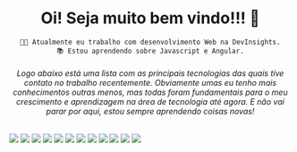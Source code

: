
<h1 align="center"> Oi! Seja muito bem vindo!!! 🖖 </h1>
<div align="center">    
    
    👩‍💻 Atualmente eu trabalho com desenvolvimento Web na DevInsights.
    📚 Estou aprendendo sobre Javascript e Angular.
    
</div>  

<div align="center">    
  <h6> Logo abaixo está uma lista com as principais tecnologias das quais tive contato no trabalho recentemente. Obviamente umas eu tenho mais          conhecimentos outras menos, mas todas foram fundamentais para o meu crescimento e aprendizagem na área de tecnologia até agora. E não vai parar por aqui, estou sempre aprendendo coisas novas! </h4>
</div>

<div align="justify">
    <img src="https://img.shields.io/badge/Oracle-F80000?style=for-the-badge&logo=Oracle&logoColor=white"> 
    <img src="https://img.shields.io/badge/MySQL-005C84?style=for-the-badge&logo=mysql&logoColor=white"> 
    <img src="https://img.shields.io/badge/JavaScript-323330?style=for-the-badge&logo=javascript&logoColor=F7DF1E"> 
    <img src="https://img.shields.io/badge/PHP-777BB4?style=for-the-badge&logo=php&logoColor=white"> 
    <img src="https://img.shields.io/badge/CSS3-1572B6?style=for-the-badge&logo=css3&logoColor=white">
    <img src="https://img.shields.io/badge/HTML5-E34F26?style=for-the-badge&logo=html5&logoColor=white"> 
    <img src="https://img.shields.io/badge/Laravel-FF2D20?style=for-the-badge&logo=laravel&logoColor=white">
    <img src="https://img.shields.io/badge/Node.js-339933?style=for-the-badge&logo=nodedotjs&logoColor=white">
    <img src="https://img.shields.io/badge/Docker-2CA5E0?style=for-the-badge&logo=docker&logoColor=white">
    <img src="https://img.shields.io/badge/Composer-885630?style=for-the-badge&logo=Composer&logoColor=white">
    <img src="https://img.shields.io/badge/Cypress-17202C?style=for-the-badge&logo=cypress&logoColor=white">
    <img src="https://img.shields.io/badge/GIT-E44C30?style=for-the-badge&logo=git&logoColor=white">
   
</div>
              
    
    

